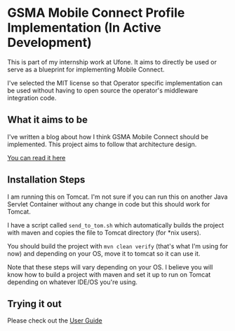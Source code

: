 # GSMA Mobile Connect Profile Implementation (In Active Development)
This is part of my internship work at Ufone. It aims to directly be used or serve as a blueprint for implementing Mobile Connect.

I've selected the MIT license so that Operator specific implementation can be used without having to open source the operator's middleware integration code.

## What it aims to be
I've written a blog about how I think GSMA Mobile Connect should be implemented. This project aims to follow that architecture design.

[You can read it here](https://medium.com/@Shehriyar.Qureshi/my-take-on-implementing-gsma-mobile-connect-dca0f64c6d3b)

## Installation Steps

I am running this on Tomcat. I'm not sure if you can run this on another Java Servlet Container without any change in code but this should work for Tomcat.

I have a script called `send_to_tom.sh` which automatically builds the project with maven and copies the file to Tomcat directory (for *nix users).

You should build the project with `mvn clean verify` (that's what I'm using for now) and depending on your OS, move it to tomcat so it can use it.

Note that these steps will vary depending on your OS. I believe you will know how to build a project with maven and set it up to run on Tomcat depending on whatever IDE/OS you're using.


## Trying it out

Please check out the [User Guide](UserGuide.md)
